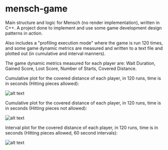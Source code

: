 # mensch-game
Main structure and logic for Mensch (no render implementation), written in C++. A project done to implement and use some game development design patterns in action. 

Also includes a "profiling execution mode" where the game is run 120 times, and some game dynamic metrics are measured and written to a text file and plotted out (in cumulative and interval manners). 

The game dynamic metrics measured for each player are: Wait Duration, Gained Score, Lost Score, Number of Starts, Covered Distance.

Cumulative plot for the covered distance of each player, in 120 runs, time is in seconds (Hitting pieces allowed):

![alt text](https://imgur.com/7ndYLe2.png)


Cumulative plot for the covered distance of each player, in 120 runs, time is in seconds (Hitting pieces not allowed):

![alt text](https://imgur.com/Nz0pdH4.png)


Interval plot for the covered distance of each player, in 120 runs, time is in seconds (Hitting pieces allowed, 60 second intervals):

![alt text](https://imgur.com/W2f7xKK.png)
